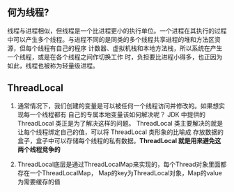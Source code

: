 ## 何为线程? 

线程与进程相似，但线程是⼀个⽐进程更⼩的执⾏单位。⼀个进程在其执⾏的过程中可以产⽣多个线程。与进程不同的是同类的多个线程共享进程的堆和⽅法区资源，但每个线程有⾃⼰的程序 计数器、虚拟机栈和本地⽅法栈，所以系统在产⽣⼀个线程，或是在各个线程之间作切换⼯作 时，负担要⽐进程⼩得多，也正因为如此，线程也被称为轻量级进程。

## ThreadLocal

1. 通常情况下，我们创建的变量是可以被任何⼀个线程访问并修改的。如果想实现每⼀个线程都有 ⾃⼰的专属本地变量该如何解决呢？ JDK 中提供的 ThreadLocal 类正是为了解决这样的问题。 ThreadLocal 类主要解决的就是让每个线程绑定⾃⼰的值，可以将 ThreadLocal 类形象的⽐喻成 存放数据的盒⼦，盒⼦中可以存储每个线程的私有数据。**ThreadLocal 就是⽤来避免这两个线程竞争的**

2. ThreadLocal底层是通过ThreadLocalMap来实现的，每个Thread对象里面都存在一个ThreadLocalMap， Map的key为ThreadLocal对象，Map的value为需要缓存的值